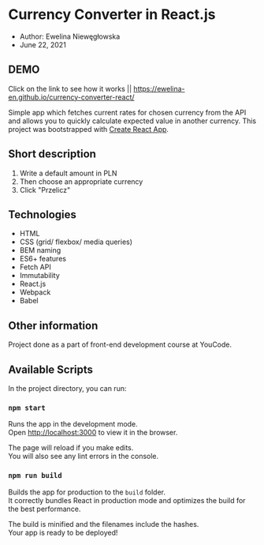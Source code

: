 # Currency Converter in React.js

- Author: Ewelina Niewęgłowska
- June 22, 2021

## DEMO
Click on the link to see how it works || https://ewelina-en.github.io/currency-converter-react/

Simple app which fetches current rates for chosen currency from the API and allows you to quickly calculate expected value in another currency.
This project was bootstrapped with [Create React App](https://github.com/facebook/create-react-app).

## Short description

1. Write a default amount in PLN
2. Then choose an appropriate currency
3. Click "Przelicz"

## Technologies

- HTML
- CSS (grid/ flexbox/ media queries)
- BEM naming
- ES6+ features
- Fetch API
- Immutability
- React.js
- Webpack
- Babel

## Other information

Project done as a part of front-end development course at YouCode.

## Available Scripts

In the project directory, you can run:

### `npm start`

Runs the app in the development mode.\
Open [http://localhost:3000](http://localhost:3000) to view it in the browser.

The page will reload if you make edits.\
You will also see any lint errors in the console.

### `npm run build`

Builds the app for production to the `build` folder.\
It correctly bundles React in production mode and optimizes the build for the best performance.

The build is minified and the filenames include the hashes.\
Your app is ready to be deployed!

